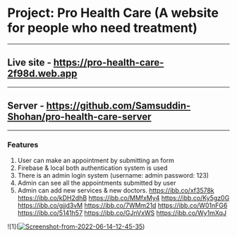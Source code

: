 # Project: Pro Health Care (A website for people who need treatment)

---

## Live site - https://pro-health-care-2f98d.web.app

---

## Server - https://github.com/Samsuddin-Shohan/pro-health-care-server

---

### Features

1. User can make an appointment by submitting an form
2. Firebase & local both authentication system is used
3. There is an admin login system (username: admin password: 123)
4. Admin can see all the appointments submitted by user
5. Admin can add new services & new doctors.
   https://ibb.co/xf3578k
   https://ibb.co/kDH2dhB
   https://ibb.co/MMfxMy4
   https://ibb.co/Ky5gz0G
   https://ibb.co/gjjd3vM
   https://ibb.co/7WMm21d
   https://ibb.co/W01nFG6
   https://ibb.co/5141h57
   https://ibb.co/GJnVxWS
   https://ibb.co/Wy1mXqJ

![1](<a href="https://ibb.co/xf3578k"><img src="https://i.ibb.co/4YJNVgq/Screenshot-from-2022-06-14-12-45-35.png" alt="Screenshot-from-2022-06-14-12-45-35" border="0"></a>)
